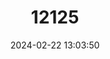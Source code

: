---
title: "12125"
category: "Lissodelphis borealis"
draft: false
date: 2024-02-22 13:03:50
languages:
  French: ["Dauphin À Dos Lisse Boréal", "Dauphin Aptère Boréal"]
  Spanish; Castilian: ["Delfín Liso Del Norte"]
  English: ["Northern Right Whale Dolphin"]
---